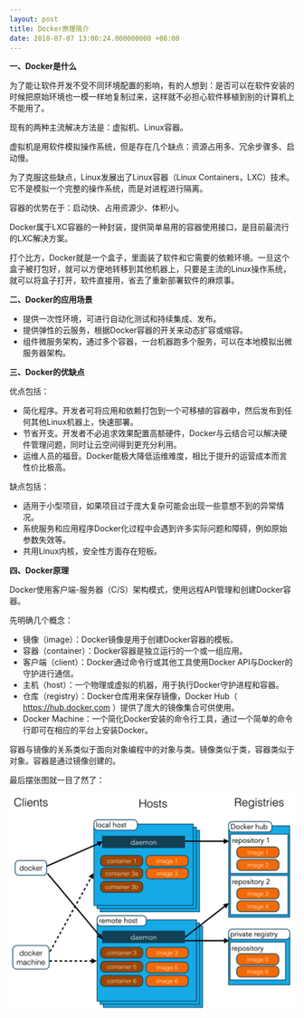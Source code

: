 ```yaml
---
layout: post
title: Docker原理简介
date: 2018-07-07 13:00:24.000000000 +08:00
---
```


**一、Docker是什么**

为了能让软件开发不受不同环境配置的影响，有的人想到：是否可以在软件安装的时候把原始环境也一模一样地复制过来，这样就不必担心软件移植到别的计算机上不能用了。

现有的两种主流解决方法是：虚拟机、Linux容器。

虚拟机是用软件模拟操作系统，但是存在几个缺点：资源占用多、冗余步骤多、启动慢。

为了克服这些缺点，Linux发展出了Linux容器（Linux Containers，LXC）技术。它不是模拟一个完整的操作系统，而是对进程进行隔离。

容器的优势在于：启动快、占用资源少、体积小。

Docker属于LXC容器的一种封装，提供简单易用的容器使用接口，是目前最流行的LXC解决方案。

打个比方，Docker就是一个盒子，里面装了软件和它需要的依赖环境。一旦这个盒子被打包好，就可以方便地转移到其他机器上，只要是主流的Linux操作系统，就可以将盒子打开，软件直接用，省去了重新部署软件的麻烦事。

**二、Docker的应用场景**

- 提供一次性环境，可进行自动化测试和持续集成、发布。
- 提供弹性的云服务，根据Docker容器的开关来动态扩容或缩容。
- 组件微服务架构，通过多个容器，一台机器跑多个服务，可以在本地模拟出微服务器架构。

**三、Docker的优缺点**

优点包括：

- 简化程序。开发者可将应用和依赖打包到一个可移植的容器中，然后发布到任何其他Linux机器上，快速部署。
- 节省开支。开发者不必追求效果配置高额硬件，Docker与云结合可以解决硬件管理问题，同时让云空间得到更充分利用。
- 运维人员的福音。Docker能极大降低运维难度，相比于提升的运营成本而言性价比极高。

缺点包括：

- 适用于小型项目，如果项目过于庞大复杂可能会出现一些意想不到的异常情况。
- 系统服务和应用程序Docker化过程中会遇到许多实际问题和障碍，例如原始参数失效等。
- 共用Linux内核，安全性方面存在短板。

**四、Docker原理**

Docker使用客户端-服务器（C/S）架构模式，使用远程API管理和创建Docker容器。

先明确几个概念：

- 镜像（image）：Docker镜像是用于创建Docker容器的模板。
- 容器（container）：Docker容器是独立运行的一个或一组应用。
- 客户端（client）：Docker通过命令行或其他工具使用Docker API与Docker的守护进行通信。
- 主机（host）：一个物理或虚拟的机器，用于执行Docker守护进程和容器。
- 仓库（registry）：Docker仓库用来保存镜像，Docker Hub（ https://hub.docker.com ）提供了庞大的镜像集合可供使用。
- Docker Machine：一个简化Docker安装的命令行工具，通过一个简单的命令行即可在相应的平台上安装Docker。
 
容器与镜像的关系类似于面向对象编程中的对象与类。镜像类似于类，容器类似于对象。容器是通过镜像创建的。

最后摆张图就一目了然了：

![Alt text](https://github.com/GitCatRyan/gitcatryan.github.io/raw/master/assets/images/docker1.png)
